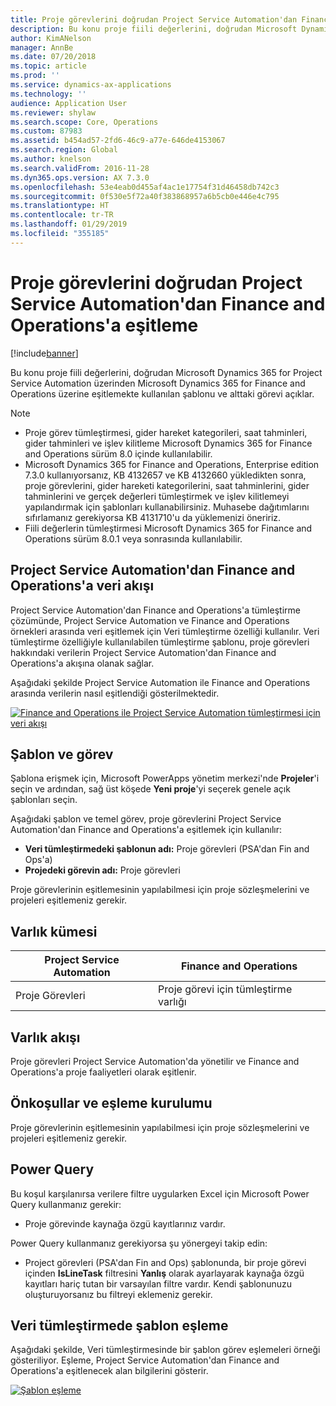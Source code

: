 ```yaml
---
title: Proje görevlerini doğrudan Project Service Automation'dan Finance and Operations'a eşitleme
description: Bu konu proje fiili değerlerini, doğrudan Microsoft Dynamics 365 for Project Service Automation üzerinden Microsoft Dynamics 365 for Finance and Operations üzerine eşitlemekte kullanılan şablonu ve alttaki görevi açıklar.
author: KimANelson
manager: AnnBe
ms.date: 07/20/2018
ms.topic: article
ms.prod: ''
ms.service: dynamics-ax-applications
ms.technology: ''
audience: Application User
ms.reviewer: shylaw
ms.search.scope: Core, Operations
ms.custom: 87983
ms.assetid: b454ad57-2fd6-46c9-a77e-646de4153067
ms.search.region: Global
ms.author: knelson
ms.search.validFrom: 2016-11-28
ms.dyn365.ops.version: AX 7.3.0
ms.openlocfilehash: 53e4eab0d455af4ac1e17754f31d46458db742c3
ms.sourcegitcommit: 0f530e5f72a40f383868957a6b5cb0e446e4c795
ms.translationtype: HT
ms.contentlocale: tr-TR
ms.lasthandoff: 01/29/2019
ms.locfileid: "355185"
---
```

# <a name="synchronize-project-tasks-directly-from-project-service-automation-to-finance-and-operations"></a>Proje görevlerini doğrudan Project Service Automation'dan Finance and Operations'a eşitleme

[!include[banner](../includes/banner.md)]

Bu konu proje fiili değerlerini, doğrudan Microsoft Dynamics 365 for Project Service Automation üzerinden Microsoft Dynamics 365 for Finance and Operations üzerine eşitlemekte kullanılan şablonu ve alttaki görevi açıklar.

> [!NOTE]
> - Proje görev tümleştirmesi, gider hareket kategorileri, saat tahminleri, gider tahminleri ve işlev kilitleme Microsoft Dynamics 365 for Finance and Operations sürüm 8.0 içinde kullanılabilir.
> - Microsoft Dynamics 365 for Finance and Operations, Enterprise edition 7.3.0 kullanıyorsanız, KB 4132657 ve KB 4132660 yükledikten sonra, proje görevlerini, gider hareketi kategorilerini, saat tahminlerini, gider tahminlerini ve gerçek değerleri tümleştirmek ve işlev kilitlemeyi yapılandırmak için şablonları kullanabilirsiniz. Muhasebe dağıtımlarını sıfırlamanız gerekiyorsa KB 4131710'u da yüklemenizi öneririz.
> - Fiili değerlerin tümleştirmesi Microsoft Dynamics 365 for Finance and Operations sürüm 8.0.1 veya sonrasında kullanılabilir.

## <a name="data-flow-for-project-service-automation-to-finance-and-operations"></a>Project Service Automation'dan Finance and Operations'a veri akışı

Project Service Automation'dan Finance and Operations'a tümleştirme çözümünde, Project Service Automation ve Finance and Operations örnekleri arasında veri eşitlemek için Veri tümleştirme özelliği kullanılır. Veri tümleştirme özelliğiyle kullanılabilen tümleştirme şablonu, proje görevleri hakkındaki verilerin Project Service Automation'dan Finance and Operations'a akışına olanak sağlar.

Aşağıdaki şekilde Project Service Automation ile Finance and Operations arasında verilerin nasıl eşitlendiği gösterilmektedir.

[![Finance and Operations ile Project Service Automation tümleştirmesi için veri akışı](./media/ProjectTasksFlow.png)](./media/ProjectTasksFlow.png)

## <a name="template-and-task"></a>Şablon ve görev

Şablona erişmek için, Microsoft PowerApps yönetim merkezi'nde **Projeler**'i seçin ve ardından, sağ üst köşede **Yeni proje**'yi seçerek genele açık şablonları seçin.

Aşağıdaki şablon ve temel görev, proje görevlerini Project Service Automation'dan Finance and Operations'a eşitlemek için kullanılır:

- **Veri tümleştirmedeki şablonun adı:** Proje görevleri (PSA'dan Fin and Ops'a)
- **Projedeki görevin adı:** Proje görevleri

Proje görevlerinin eşitlemesinin yapılabilmesi için proje sözleşmelerini ve projeleri eşitlemeniz gerekir.

## <a name="entity-set"></a>Varlık kümesi

| Project Service Automation | Finance and Operations              |
|----------------------------|-------------------------------------|
| Proje Görevleri              | Proje görevi için tümleştirme varlığı |

## <a name="entity-flow"></a>Varlık akışı

Proje görevleri Project Service Automation'da yönetilir ve Finance and Operations'a proje faaliyetleri olarak eşitlenir.

## <a name="prerequisites-and-mapping-setup"></a>Önkoşullar ve eşleme kurulumu

Proje görevlerinin eşitlemesinin yapılabilmesi için proje sözleşmelerini ve projeleri eşitlemeniz gerekir.

## <a name="power-query"></a>Power Query

Bu koşul karşılanırsa verilere filtre uygularken Excel için Microsoft Power Query kullanmanız gerekir:

- Proje görevinde kaynağa özgü kayıtlarınız vardır.

Power Query kullanmanız gerekiyorsa şu yönergeyi takip edin:

- Project görevleri (PSA'dan Fin and Ops) şablonunda, bir proje görevi içinden **IsLineTask** filtresini **Yanlış** olarak ayarlayarak kaynağa özgü kayıtları hariç tutan bir varsayılan filtre vardır. Kendi şablonunuzu oluşturuyorsanız bu filtreyi eklemeniz gerekir.

## <a name="template-mapping-in-data-integration"></a>Veri tümleştirmede şablon eşleme

Aşağıdaki şekilde, Veri tümleştirmesinde bir şablon görev eşlemeleri örneği gösteriliyor. Eşleme, Project Service Automation'dan Finance and Operations'a eşitlenecek alan bilgilerini gösterir.

[![Şablon eşleme](./media/ProjectTasksMapping.png)](./media/ProjectTasksMapping.png)
